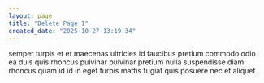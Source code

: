 ```yaml
---
layout: page
title: "Delete Page 1"
created_date: "2025-10-27 13:19:34"
---
```


semper turpis et et maecenas ultricies id faucibus pretium commodo odio ea duis quis rhoncus pulvinar pulvinar pretium nulla suspendisse diam rhoncus quam id id in eget turpis mattis fugiat quis posuere nec et aliquet 
